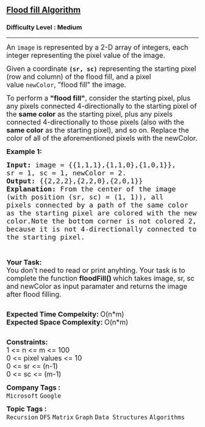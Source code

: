 <h2><a href="https://practice.geeksforgeeks.org/problems/flood-fill-algorithm1856/1?page=1&category[]=Graph&sortBy=submissions">Flood fill Algorithm</a></h2><h3>Difficulty Level : Medium</h3><hr><div class="problems_problem_content__Xm_eO"><p><span style="font-size:18px">An&nbsp;<code>image</code>&nbsp;is represented by a 2-D array of integers, each integer representing the pixel value of the image.</span></p>

<p><span style="font-size:18px">Given a coordinate&nbsp;<strong><code>(sr, sc)</code></strong>&nbsp;representing the starting pixel (row and column) of the flood fill, and a pixel value&nbsp;<code>newColor</code>, "flood fill" the image.</span></p>

<p><span style="font-size:18px">To perform a <strong>"flood fill"</strong>, consider the starting pixel, plus any pixels connected 4-directionally to the starting pixel of the <strong>same color</strong> as the starting pixel, plus any pixels connected 4-directionally to those pixels (also with the <strong>same color</strong> as the starting pixel), and so on. Replace the color of all of the aforementioned pixels with the newColor.</span></p>

<p><span style="font-size:18px"><strong>Example 1:</strong></span></p>

<pre><span style="font-size:18px"><strong>Input: </strong>image = {{1,1,1},{1,1,0},{1,0,1}},
sr = 1, sc = 1, newColor = 2.
<strong>Output: </strong>{{2,2,2},{2,2,0},{2,0,1}}
<strong>Explanation: </strong></span><span style="font-size:18px">From the center of the image 
(with position (sr, sc) = (1, 1)), all 
pixels connected by a path of the same color
as the starting pixel are colored with the new 
color.Note the bottom corner is not colored 2, 
because it is not 4-directionally connected to 
the starting pixel.</span>
</pre>

<p>&nbsp;</p>

<p><span style="font-size:18px"><strong>Your Task:</strong><br>
You don't need to read or print anyhting. Your task is to complete the function&nbsp;<strong>floodFill()&nbsp;</strong>which takes image, sr, sc and newColor as input paramater and returns the image after flood filling.</span><br>
&nbsp;</p>

<p><span style="font-size:18px"><strong>Expected Time Compelxity:&nbsp;</strong>O(n*m)<br>
<strong>Expected Space Complexity:&nbsp;</strong>O(n*m)</span><br>
&nbsp;</p>

<div><span style="font-size:18px"><strong>Constraints:</strong><br>
1 &lt;= n &lt;= m &lt;= 100<br>
0 &lt;= pixel values &lt;= 10</span></div>

<div><span style="font-size:18px">0 &lt;= sr &lt;= (n-1)</span></div>

<div><span style="font-size:18px">0 &lt;= sc &lt;= (m-1)</span></div>
</div><p><span style=font-size:18px><strong>Company Tags : </strong><br><code>Microsoft</code>&nbsp;<code>Google</code>&nbsp;<br><p><span style=font-size:18px><strong>Topic Tags : </strong><br><code>Recursion</code>&nbsp;<code>DFS</code>&nbsp;<code>Matrix</code>&nbsp;<code>Graph</code>&nbsp;<code>Data Structures</code>&nbsp;<code>Algorithms</code>&nbsp;